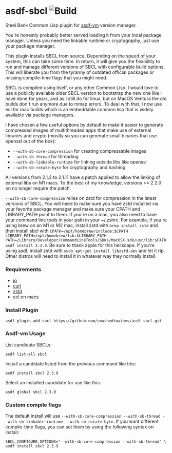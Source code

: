 # asdf-sbcl ![Build](https://github.com/smashedtoatoms/asdf-sbcl/workflows/Build/badge.svg?branch=main)

Steel Bank Common Lisp plugin for [asdf-vm](https://github.com/asdf-vm/asdf)
version manager.

You're honestly probably better served loading it from your local
package manager.  Unless you need the linkable runtime or cryptography,
just use your package manager.

This plugin installs SBCL from source. Depending on the speed of your
system, this can take some time. In return, it will give you the
flexibility to run and manage different versions of SBCL with
configurable build options. This will liberate you from the tyranny of
outdated official packages or missing compile-time flags that you might
need.

SBCL is compiled using itself, or any other Common Lisp.  I would love
to use a publicly available older SBCL version to bootstrap the new one
like i have done for years, and as I still do for linux, but on MacOS
Ventura the old builds don't run anymore due to mmap errors.  To deal
with that, I now use ecl for mac builds which is an embeddable common
lisp that is widely available via package managers.

I have chosen a few useful options by default to make it easier to
generate compressed images of multithreaded apps that make use of
external libraries and crypto (mostly so you can generate small binaries
that use openssl out of the box):

- `--with-sb-core-compression` for creating compressable images
- `--with-sb-thread` for threading
- `--with-sb-linkable-runtime` for linking outside libs like openssl
- `--with-sb-rotate-byte` for cryptography and hashing

All versions from 2.1.2 to 2.1.11 have a patch applied to allow the
linking of external libs on M1 macs. To the best of my knowledge,
versions >= 2.2.0 on no longer require the patch.

`--with-sb-core-compression` relies on zstd for compression in the
latest versions of SBCL. You will need to make sure you have zstd
installed via your favorite package manager and make sure your CPATH and
LIBRARY_PATH point to them. If you're on a mac, you also need to have
your command line tools in your path in your ~/.zshrc. For example, if
you're using brew on an M1 or M2 mac, install zstd with `brew install zstd` and then install sbcl with `CPATH=/opt/homebrew/include:$CPATH LIBRARY_PATH=/opt/homebrew/lib:$LIBRARY_PATH PATH=/Library/Developer/CommandLineTools/SDKs/MacOSX.sdk/usr/lib:$PATH asdf install 2.3.9`. Be sure to thank apple for this hellscape. If
you're using asdf, install zstd with `sudo apt-get install libzstd-dev`
and let it rip. Other distros will need to install it in whatever way
they normally install.

### Requirements

- [jq](https://stedolan.github.io/jq/)
- [curl](https://curl.haxx.se/)
- [zstd](https://github.com/facebook/zstd)
- [ecl](https://ecl.common-lisp.dev) on macs

### Install Plugin

```
asdf plugin-add sbcl https://github.com/smashedtoatoms/asdf-sbcl.git
```

### Asdf-vm Usage

List candidate SBCLs:

```
asdf list-all sbcl
```

Install a candidate listed from the previous command like this:

```
asdf install sbcl 2.3.9
```

Select an installed candidate for use like this:

```
asdf global sbcl 2.3.9
```

### Custom compile flags

The default install will use `--with-sb-core-compression --with-sb-thread --with-sb-linkable-runtime --with-sb-rotate-byte`. If
you want different compile-time flags, you can set them by using the
following syntax on install:

```
SBCL_CONFIGURE_OPTIONS="--with-sb-core-compression --with-sb-thread" \
asdf install sbcl 2.3.9
```
